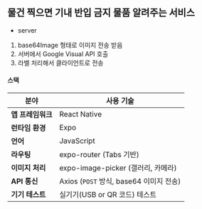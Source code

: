 ## 물건 찍으면 기내 반입 금지 물품 알려주는 서비스
+ server
1. base64Image 형태로 이미지 전송 받음
2. 서버에서 Google Visual API 호출
3. 라벨 처리해서 클라이언트로 전송

#### 스택

| 분야             | 사용 기술                                     |
|------------------|-----------------------------------------------|
| **앱 프레임워크** | React Native                                  |
| **런타임 환경**   | Expo                                           |
| **언어**          | JavaScript                                     |
| **라우팅**        | expo-router (Tabs 기반)                      |
| **이미지 처리**   | expo-image-picker (갤러리, 카메라)            |
| **API 통신**      | Axios (`POST` 방식, base64 이미지 전송)        |
| **기기 테스트**   | 실기기(USB or QR 코드) 테스트                 |
